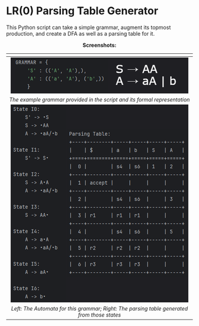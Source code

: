 # LR(0) Parsing Table Generator

This Python script can take a simple grammar, augment its topmost production, and create a DFA as well as a parsing table for it.

<div align="center">

**Screenshots:**

| <!-- -->                                                                                               |
|:------------------------------------------------------------------------------------------------------:|
| ![image](https://github.com/umlaufg/lr0_table_gen/blob/main/docs/images/lr0_screenshot_1.PNG?raw=true) |
| *The example grammar provided in the script and its formal representation*                             |
| ![image](https://github.com/umlaufg/lr0_table_gen/blob/main/docs/images/lr0_screenshot_2.PNG?raw=true) |
| *Left: The Automata for this grammar; Right: The parsing table generated from those states*            |

</div>
